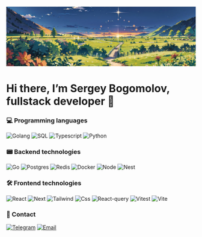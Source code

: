 ![Header](https://github.com/SergeyBogomolovv/sergeybogomolovv/blob/main/assets/bg.png?raw=true)

# Hi there, I’m Sergey Bogomolov, fullstack developer 👋

### 💻 Programming languages

![Golang](https://img.shields.io/badge/Golang-black?style=for-the-badge&logo=go)
![SQL](https://img.shields.io/badge/SQL-black?style=for-the-badge&logo=postgresql)
![Typescript](https://img.shields.io/badge/Typescript-black?style=for-the-badge&logo=typescript)
![Python](https://img.shields.io/badge/Python-black?style=for-the-badge&logo=python)

### 📟 Backend technologies
![Go](https://img.shields.io/badge/Golang-black?style=for-the-badge&logo=go)
![Postgres](https://img.shields.io/badge/postgresql-black?style=for-the-badge&logo=postgresql)
![Redis](https://img.shields.io/badge/redis-black?style=for-the-badge&logo=redis)
![Docker](https://img.shields.io/badge/Docker-black?style=for-the-badge&logo=docker)
![Node](https://img.shields.io/badge/node-black?style=for-the-badge&logo=node.js)
![Nest](https://img.shields.io/badge/nest.js-black?style=for-the-badge&logo=nestjs)

### 🛠️ Frontend technologies

![React](https://img.shields.io/badge/React-black?style=for-the-badge&logo=react)
![Next](https://img.shields.io/badge/Next.js-black?style=for-the-badge&logo=next.js)
![Tailwind](https://img.shields.io/badge/tailwindcss-black?style=for-the-badge&logo=tailwindcss)
![Css](https://img.shields.io/badge/css-black?style=for-the-badge&logo=css3)
![React-query](https://img.shields.io/badge/react_query-black?style=for-the-badge&logo=reactquery)
![Vitest](https://img.shields.io/badge/vitest-black?style=for-the-badge&logo=vitest)
![Vite](https://img.shields.io/badge/vite-black?style=for-the-badge&logo=vite)

### 📱 Contact

[![Telegram](https://img.shields.io/badge/Telegram-black?style=for-the-badge&logo=telegram)](https://telegram.me/grekassoq)
<a href='mailto:bogomolovs693@gmail.com'>![Email](https://img.shields.io/badge/email-black?style=for-the-badge&logo=gmail)</a>
